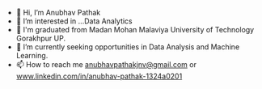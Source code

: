 - 👋 Hi, I’m Anubhav Pathak
- 👀 I’m interested in ...Data Analytics
- 🌱  I'm graduated from Madan Mohan Malaviya University of Technology Gorakhpur UP.
- 💞️ I’m currently seeking opportunities in Data Analysis and Machine Learning.
- 📫 How to reach me anubhavpathakjnv@gmail.com or www.linkedin.com/in/anubhav-pathak-1324a0201
  
